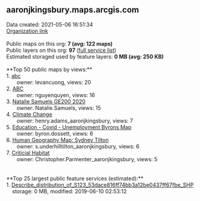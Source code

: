 <h2>aaronjkingsbury.maps.arcgis.com</h2> Data created: 2021-05-06 16:51:34 <br /><a target='new' href='https://aaronjkingsbury.maps.arcgis.com'>Organization link</a><br /><br />Public maps on this org: <b>7 (avg: 122 maps)</b><br />Public layers on this org: <b>97 </b>(<a target='new' href='https://services.arcgis.com/nDqrogMa7kvJek7z/ArcGIS/rest/services'>full service list</a>)<br />Estimated storaged used by feature layers: <b>0 MB (avg: 250 KB)</b><br /><br />**Top 50 public maps by views:**<br />  1. <a target='new' href='https://www.arcgis.com/home/item.html?id=3519843d815048a5828e2b468b979241'>abc</a> <br />  &nbsp;&nbsp;&nbsp;&nbsp; &nbsp;&nbsp;owner: levancuong, views: 20<br />  2. <a target='new' href='https://www.arcgis.com/home/item.html?id=13cedb4a09d24486a5d05d0196ad181d'>ABC</a> <br />  &nbsp;&nbsp;&nbsp;&nbsp; &nbsp;&nbsp;owner: nguyenquyen, views: 16<br />  3. <a target='new' href='https://www.arcgis.com/home/item.html?id=bfb8622cd7f1452fb8d428623139e3b0'>Natalie Samuels GE200 2020</a> <br />  &nbsp;&nbsp;&nbsp;&nbsp; &nbsp;&nbsp;owner: Natalie.Samuels, views: 15<br />  4. <a target='new' href='https://www.arcgis.com/home/item.html?id=b4879a2251134698895279e764d2b7d1'>Climate Change</a> <br />  &nbsp;&nbsp;&nbsp;&nbsp; &nbsp;&nbsp;owner: henry.adams_aaronjkingsbury, views: 7<br />  5. <a target='new' href='https://www.arcgis.com/home/item.html?id=0b978e23c64949f98c43cfee66cf1ceb'>Education - Covid - Unemployment Byrons Map</a> <br />  &nbsp;&nbsp;&nbsp;&nbsp; &nbsp;&nbsp;owner: byron.dossett, views: 6<br />  6. <a target='new' href='https://www.arcgis.com/home/item.html?id=39c9a6af520b418e86e890a391b8274b'>Human Geography Map: Sydney Tilton</a> <br />  &nbsp;&nbsp;&nbsp;&nbsp; &nbsp;&nbsp;owner: s.underhilltilton_aaronjkingsbury, views: 6<br />  7. <a target='new' href='https://www.arcgis.com/home/item.html?id=5b4933686bf343db81d099656890beb2'>Criticial Habitat</a> <br />  &nbsp;&nbsp;&nbsp;&nbsp; &nbsp;&nbsp;owner: Christopher.Parmenter_aaronjkingsbury, views: 5<br /><br /><br />**Top 25 largest public feature services (estimated):**<br /> 1. <a target='new' href='https://www.arcgis.com/home/item.html?id=bbc7aa586189409d95b53d14c31ac100'>Describe_distribution_of_S123_53dace816ff74bb3a12be0437ff67fbe_SHP</a><br /> &nbsp;&nbsp;&nbsp;&nbsp;storage: 0 MB, modified: 2019-06-10 02:53:12<br />